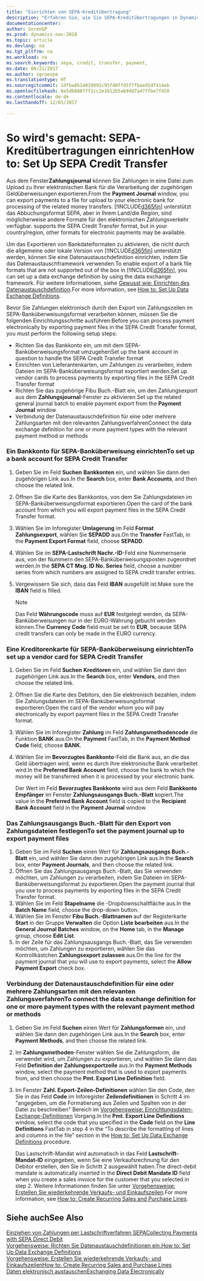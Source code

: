 ```yaml
---
title: "Einrichten von SEPA-Kreditübertragung"
description: "Erfahren Sie, wie Sie SEPA-Kreditübertragungen in Dynamics NAV einrichten."
documentationcenter: 
author: SorenGP
ms.prod: dynamics-nav-2018
ms.topic: article
ms.devlang: na
ms.tgt_pltfrm: na
ms.workload: na
ms.search.keywords: sepa, credit, transfer, payment,
ms.date: 08/21/2017
ms.author: sgroespe
ms.translationtype: HT
ms.sourcegitcommit: 1dfba8b14019991c95f40ffd5f7fbaed5df414eb
ms.openlocfilehash: 6e5db88877f2cc2e1612b5ab9dd7a477fbe7f450
ms.contentlocale: de-de
ms.lasthandoff: 12/01/2017

---
```

# <a name="how-to-set-up-sepa-credit-transfer"></a><span data-ttu-id="ab29d-103">So wird's gemacht: SEPA-Kreditübertragungen einrichten</span><span class="sxs-lookup"><span data-stu-id="ab29d-103">How to: Set Up SEPA Credit Transfer</span></span>
<span data-ttu-id="ab29d-104">Aus dem Fenster**Zahlungsjournal**  können Sie Zahlungen in eine Datei zum Upload zu Ihrer elektronischen Bank für die Verarbeitung der zugehörigen Geldüberweisungen exportieren.</span><span class="sxs-lookup"><span data-stu-id="ab29d-104">From the **Payment Journal** window, you can export payments to a file for upload to your electronic bank for processing of the related money transfers.</span></span> [!INCLUDE[d365fin](includes/d365fin_md.md)]<span data-ttu-id="ab29d-105"> unterstützt das Abbuchungsformat SEPA, aber in Ihrem Land/die Region, sind möglicherweise andere Formate für den elektronischen Zahlungsverkehr verfügbar.</span><span class="sxs-lookup"><span data-stu-id="ab29d-105"> supports the SEPA Credit Transfer format, but in your country/region, other formats for electronic payments may be available.</span></span>  

<span data-ttu-id="ab29d-106">Um das Exportieren von Bankdateiformaten zu aktivieren, die nicht durch die allgemeine oder lokale Version von [!INCLUDE[d365fin](includes/d365fin_md.md)] unterstützt werden, können Sie eine Datenaustauschdefinition einrichten, indem Sie das  Datenaustauschframework verwenden.</span><span class="sxs-lookup"><span data-stu-id="ab29d-106">To enable export of a bank file formats that are not supported out of the box in [!INCLUDE[d365fin](includes/d365fin_md.md)], you can set up a data exchange definition by using the data exchange framework.</span></span> <span data-ttu-id="ab29d-107">Für weitere Informationen, siehe [Gewusst wie: Einrichten des Datenaustauschdefinition](across-how-to-set-up-data-exchange-definitions.md).</span><span class="sxs-lookup"><span data-stu-id="ab29d-107">For more information, see [How to: Set Up Data Exchange Definitions](across-how-to-set-up-data-exchange-definitions.md).</span></span>  

<span data-ttu-id="ab29d-108">Bevor Sie Zahlungen elektronisch durch den Export von Zahlungszeilen im SEPA-Banküberweisungsformat verarbeiten können, müssen Sie die folgenden Einrichtungsschritte ausführen:</span><span class="sxs-lookup"><span data-stu-id="ab29d-108">Before you can process payment electronically by exporting payment files in the SEPA Credit Transfer format, you must perform the following setup steps:</span></span>  

* <span data-ttu-id="ab29d-109">Richten Sie das Bankkonto ein, um mit dem SEPA-Banküberweisungsformat umzugehen</span><span class="sxs-lookup"><span data-stu-id="ab29d-109">Set up the bank account in question to handle the SEPA Credit Transfer format</span></span>  
* <span data-ttu-id="ab29d-110">Einrichten von Lieferantenkarten, um Zahlungen zu verarbeiten, indem Dateien im SEPA-Banküberweisungsformat exportiert werden.</span><span class="sxs-lookup"><span data-stu-id="ab29d-110">Set up vendor cards to process payments by exporting files in the SEPA Credit Transfer format</span></span>  
* <span data-ttu-id="ab29d-111">Richten Sie das zugehörige Fibu Buch.-Blatt ein, um den Zahlungsexport aus dem **Zahlungsjournal**-Fenster zu aktivieren.</span><span class="sxs-lookup"><span data-stu-id="ab29d-111">Set up the related general journal batch to enable payment export from the **Payment Journal** window</span></span>  
* <span data-ttu-id="ab29d-112">Verbindung der Datenaustauschdefinition für eine oder mehrere Zahlungsarten mit den relevanten Zahlungsverfahren</span><span class="sxs-lookup"><span data-stu-id="ab29d-112">Connect the data exchange definition for one or more payment types with the relevant payment method or methods</span></span>  

### <a name="to-set-up-a-bank-account-for-sepa-credit-transfer"></a><span data-ttu-id="ab29d-113">Ein Bankkonto für SEPA-Banküberweisung einrichten</span><span class="sxs-lookup"><span data-stu-id="ab29d-113">To set up a bank account for SEPA Credit Transfer</span></span>  
1. <span data-ttu-id="ab29d-114">Geben Sie im Feld **Suchen** **Bankkonten** ein, und wählen Sie dann den zugehörigen Link aus.</span><span class="sxs-lookup"><span data-stu-id="ab29d-114">In the **Search** box, enter **Bank Accounts**, and then choose the related link.</span></span>  
2. <span data-ttu-id="ab29d-115">Öffnen Sie die Karte des Bankkontos, von dem Sie Zahlungsdateien im SEPA-Banküberweisungsformat exportieren.</span><span class="sxs-lookup"><span data-stu-id="ab29d-115">Open the card of the bank account from which you will export payment files in the SEPA Credit Transfer format.</span></span>  
3. <span data-ttu-id="ab29d-116">Wählen Sie im Inforegister **Umlagerung** im Feld **Format Zahlungsexport**, wählen Sie **SEPADD** aus.</span><span class="sxs-lookup"><span data-stu-id="ab29d-116">On the **Transfer** FastTab, in the **Payment Export Format** field, choose **SEPADD**.</span></span>  
4. <span data-ttu-id="ab29d-117">Wählen Sie im **SEPA-Lastschrift Nachr.-ID**-Feld eine Nummernserie aus, von der Nummern den SEPA-Banküberweisungsposten zugeordnet werden.</span><span class="sxs-lookup"><span data-stu-id="ab29d-117">In the **SEPA CT Msg. ID No. Series** field, choose a number series from which numbers are assigned to SEPA credit transfer entries.</span></span>  
5. <span data-ttu-id="ab29d-118">Vergewissern Sie sich, dass das Feld **IBAN** ausgefüllt ist.</span><span class="sxs-lookup"><span data-stu-id="ab29d-118">Make sure the **IBAN** field is filled.</span></span>  

    > [!NOTE]  
    >  <span data-ttu-id="ab29d-119">Das Feld **Währungscode** muss auf **EUR** festgelegt werden, da SEPA-Banküberweisungen nur in der EURO-Währung gebucht werden können.</span><span class="sxs-lookup"><span data-stu-id="ab29d-119">The **Currency Code** field must be set to **EUR**, because SEPA credit transfers can only be made in the EURO currency.</span></span>  

### <a name="to-set-up-a-vendor-card-for-sepa-credit-transfer"></a><span data-ttu-id="ab29d-120">Eine Kreditorenkarte für SEPA-Banküberweisung einrichten</span><span class="sxs-lookup"><span data-stu-id="ab29d-120">To set up a vendor card for SEPA Credit Transfer</span></span>  
1. <span data-ttu-id="ab29d-121">Geben Sie im Feld **Suchen** **Kreditoren** ein, und wählen Sie dann den zugehörigen Link aus.</span><span class="sxs-lookup"><span data-stu-id="ab29d-121">In the **Search** box, enter **Vendors**, and then choose the related link.</span></span>  
2. <span data-ttu-id="ab29d-122">Öffnen Sie die Karte des Debitors, den Sie elektronisch bezahlen, indem Sie Zahlungsdateien im SEPA-Banküberweisungsformat exportieren.</span><span class="sxs-lookup"><span data-stu-id="ab29d-122">Open the card of the vendor whom you will pay electronically by export payment files in the SEPA Credit Transfer format.</span></span>  
3. <span data-ttu-id="ab29d-123">Wählen Sie im Inforegister **Zahlung** im Feld **Zahlungsmethodencode** die Funktion **BANK** aus.</span><span class="sxs-lookup"><span data-stu-id="ab29d-123">On the **Payment** FastTab, in the **Payment Method Code** field, choose **BANK**.</span></span>  
4. <span data-ttu-id="ab29d-124">Wählen Sie im **Bevorzugtes Bankkonto**-Feld die Bank aus, an die das Geld übertragen wird, wenn es durch Ihre elektronische Bank verarbeitet wird.</span><span class="sxs-lookup"><span data-stu-id="ab29d-124">In the **Preferred Bank Account** field, choose the bank to which the money will be transferred when it is processed by your electronic bank.</span></span>  

     <span data-ttu-id="ab29d-125">Der Wert im Feld **Bevorzugtes Bankkonto** wird aus dem Feld **Bankkonto Empfänger** im Fenster **Zahlungsausgangs Buch.-Blatt** kopiert.</span><span class="sxs-lookup"><span data-stu-id="ab29d-125">The value in the **Preferred Bank Account** field is copied to the **Recipient Bank Account** field in the **Payment Journal** window.</span></span>  

### <a name="to-set-the-payment-journal-up-to-export-payment-files"></a><span data-ttu-id="ab29d-126">Das Zahlungsausgangs Buch.-Blatt für den Export von Zahlungsdateien festlegen</span><span class="sxs-lookup"><span data-stu-id="ab29d-126">To set the payment journal up to export payment files</span></span>  
1. <span data-ttu-id="ab29d-127">Geben Sie im Feld **Suchen** einen Wert für **Zahlungsausgangs Buch.-Blatt** ein, und wählen Sie dann den zugehörigen Link aus.</span><span class="sxs-lookup"><span data-stu-id="ab29d-127">In the **Search** box, enter **Payment Journals**, and then choose the related link.</span></span>  
2. <span data-ttu-id="ab29d-128">Öffnen Sie das Zahlungsausgangs Buch.-Blatt, das Sie verwenden möchten, um Zahlungen zu verarbeiten, indem Sie Dateien im SEPA-Banküberweisungsformat zu exportieren.</span><span class="sxs-lookup"><span data-stu-id="ab29d-128">Open the payment journal that you use to process payments by exporting files in the SEPA Credit Transfer format.</span></span>  
3. <span data-ttu-id="ab29d-129">Wählen Sie im Feld **Stapelname** die \-Dropdownschaltfläche aus.</span><span class="sxs-lookup"><span data-stu-id="ab29d-129">In the **Batch Name** field, choose the drop\-down button.</span></span>  
4. <span data-ttu-id="ab29d-130">Wählen Sie im Fenster **Fibu Buch.-Blattnamen**  auf der Registerkarte **Start** in der Gruppe **Verwalten** die Option **Liste bearbeiten** aus.</span><span class="sxs-lookup"><span data-stu-id="ab29d-130">In the **General Journal Batches** window, on the **Home** tab, in the **Manage** group, choose **Edit List**.</span></span>  
5. <span data-ttu-id="ab29d-131">In der Zeile für das Zahlungsausgangs Buch.-Blatt, das Sie verwenden möchten, um Zahlungen zu exportieren, wählen Sie das Kontrollkästchen **Zahlungsexport zulassen** aus.</span><span class="sxs-lookup"><span data-stu-id="ab29d-131">On the line for the payment journal that you will use to export payments, select the **Allow Payment Export** check box.</span></span>  

### <a name="to-connect-the-data-exchange-definition-for-one-or-more-payment-types-with-the-relevant-payment-method-or-methods"></a><span data-ttu-id="ab29d-132">Verbindung der Datenaustauschdefinition für eine oder mehrere Zahlungsarten mit den relevanten Zahlungsverfahren</span><span class="sxs-lookup"><span data-stu-id="ab29d-132">To connect the data exchange definition for one or more payment types with the relevant payment method or methods</span></span>  
1. <span data-ttu-id="ab29d-133">Geben Sie im Feld **Suchen** einen Wert für **Zahlungsformen** ein, und wählen Sie dann den zugehörigen Link aus.</span><span class="sxs-lookup"><span data-stu-id="ab29d-133">In the **Search** box, enter **Payment Methods**, and then choose the related link.</span></span>  
2. <span data-ttu-id="ab29d-134">Im **Zahlungsmethoden**-Fenster wählen Sie die Zahlungsform, die verwendet wird, um Zahlungen zu exportieren, und wählen Sie dann das Feld **Definition der Zahlungsexportzeile** aus.</span><span class="sxs-lookup"><span data-stu-id="ab29d-134">In the **Payment Methods** window, select the payment method that is used to export payments from, and then choose the **Pmt. Export Line Definition** field.</span></span>  
3. <span data-ttu-id="ab29d-135">Im Fenster **Zahl. Export-Zeilen-Definitionen** wählen Sie den Code, den Sie in das Feld **Code** im Inforegister **Zeilendefinitionen** in Schritt 4 im "angegeben, um die Formatierung aus Zeilen und Spalten von in der Datei zu beschreiben" Bereich im [Vorgehensweise: Einrichtungsdaten-Exchange-Definitionen](across-how-to-set-up-data-exchange-definitions.md) Vorgang.</span><span class="sxs-lookup"><span data-stu-id="ab29d-135">In the **Pmt. Export Line Definitions** window, select the code that you specified in the **Code** field on the **Line Definitions** FastTab in step 4 in the “To describe the formatting of lines and columns in the file” section in the [How to: Set Up Data Exchange Definitions](across-how-to-set-up-data-exchange-definitions.md) procedure.</span></span>  

    <span data-ttu-id="ab29d-136">Das Lastschrift-Mandat wird automatisch in das Feld **Lastschrift-Mandat-ID** eingegeben, wenn Sie eine Verkaufsrechnung für den Debitor erstellen, den Sie in Schritt 2 ausgewählt haben.</span><span class="sxs-lookup"><span data-stu-id="ab29d-136">The direct-debit mandate is automatically inserted in the **Direct Debit Mandate ID** field when you create a sales invoice for the customer that you selected in step 2.</span></span> <span data-ttu-id="ab29d-137">Weitere Informationen finden Sie unter [Vorgehensweise: Erstellen Sie wiederkehrende Verkaufs- und Einkaufszeilen](sales-how-work-standard-lines.md).</span><span class="sxs-lookup"><span data-stu-id="ab29d-137">For more information, see [How to: Create Recurring Sales and Purchase Lines](sales-how-work-standard-lines.md).</span></span>  

## <a name="see-also"></a><span data-ttu-id="ab29d-138">Siehe auch</span><span class="sxs-lookup"><span data-stu-id="ab29d-138">See Also</span></span>  
[<span data-ttu-id="ab29d-139">Einziehen von Zahlungen per Lastschriftverfahren SEPA</span><span class="sxs-lookup"><span data-stu-id="ab29d-139">Collecting Payments with SEPA Direct Debit</span></span>](finance-collect-payments-with-sepa-direct-debit.md)  
[<span data-ttu-id="ab29d-140">Vorgehensweise: Richten Sie Datenaustauschdefinitionen ein.</span><span class="sxs-lookup"><span data-stu-id="ab29d-140">How to: Set Up Data Exchange Definitions</span></span>](across-how-to-set-up-data-exchange-definitions.md)  
[<span data-ttu-id="ab29d-141">Vorgehensweise: Erstellen Sie wiederkehrende Verkaufs- und Einkaufszeilen</span><span class="sxs-lookup"><span data-stu-id="ab29d-141">How to: Create Recurring Sales and Purchase Lines</span></span>](sales-how-work-standard-lines.md)  
[<span data-ttu-id="ab29d-142">Daten elektronisch austauschen</span><span class="sxs-lookup"><span data-stu-id="ab29d-142">Exchanging Data Electronically</span></span>](across-data-exchange.md)  

